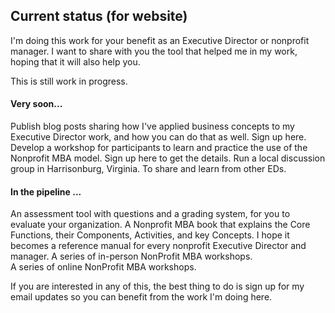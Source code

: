 ## Current status (for website)

I'm doing this work for your benefit as an Executive Director or nonprofit manager. 
I want to share with you the tool that helped me in my work, hoping that it will also help you. 

This is still work in progress. 

#### Very soon...

Publish blog posts sharing how I've applied business concepts to my Executive Director work, and how you can do that as well. Sign up here.
Develop a workshop for participants to learn and practice the use of the Nonprofit MBA model. Sign up here to get the details.
Run a local discussion group in Harrisonburg, Virginia. To share and learn from other EDs.

#### In the pipeline ...

An assessment tool with questions and a grading system, for you to evaluate your organization.
A Nonprofit MBA book that explains the Core Functions, their Components, Activities, and key Concepts. I hope it becomes a reference manual for every nonprofit Executive Director and manager. 
A series of in-person NonProfit MBA workshops.  
A series of online NonProfit MBA workshops.

If you are interested in any of this, the best thing to do is sign up for my email updates so you can benefit from the work I'm doing here. 